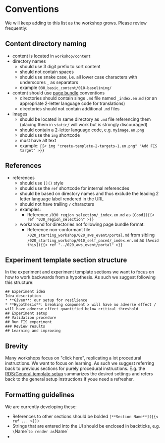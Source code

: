 # Conventions

We will keep adding to this list as the workshop grows. Please review frequently:

## Content directory naming

* content is located in `workshop/content`
* directory names 
  * should use 3 digit prefix to sort content
  * should not contain spaces
  * should use snake case, i.e. all lower case characters with underscores `_` as separators
  * example `030_basic_content/010-baselining/`
* content should use [page bundle](https://gohugo.io/content-management/organization/#page-bundles) conventions
  * directories should contain singe `.md` file named `_index.en.md` (or an appropriate 2-letter language code for translations)
  * directories should not contain additional `.md` files
* images
  * should be located in same directory as `.md` file referencing them (placing them in `static/` will work but is strongly discouraged)
  * should contain a 2-letter language code, e.g. `myimage.en.png`
  * should use the `img` shortcode
  * must have alt text
  * example: `{{< img "create-template-2-targets-1.en.png" "Add FIS target" >}}`

## References

* references
  * should use `[]()` style
  * should use the `ref` shortcode for internal referencdes
  * should be based on directory names and thus exclude the leading 2 letter language label rendered in the URL
  * should not have trailing `/` characters
  * examples:
    * Reference `/030_region_selection/_index.en.md` as `[Good]({{< ref "030_region_selection" >}}`
  * workaround for directories not following page bundle format:
    * Reference non-conformant file `/020_starting_workshop/020_aws_event/portal.md` from sibling `/020_starting_workshop/010_self_paced/_index.en.md` as `[Avoid this]({{< ref "../020_aws_event/portal" >}}`

## Experiment template section structure

In the experiment and experiment template sections we want to focus on how to work backwards from a hypothesis. As such we suggest following this structure:

```
## Experiment idea
Idea description
* **Given**: our setup for resilience
* **Hypothesis**: breaking component x will have no adverse effect / will have adverse effect quantified below critical threshold
## Experiment setup
## Validation procedure
## Run FIS experiment
### Review results
## Learning and improving
```

## Brevity

Many workshops focus on "click here", replicating a lot procedural instructions. We want to focus on learning. As such we suggest referring back to previous sections for purely procedural instructions. E.g. the [RDS/General template setup](https://chaos-engineering.workshop.aws/en/030_basic_content/050_databases/010_rds_database_reboot.html#general-template-setup) summarizes the desired settings and refers back to the general setup instructions if youe need a refresher.

## Formatting guidelines

We are currently developing these:

* References to other sections should be bolded `[**Section Name**]({{< ref ... >}})`
* Strings that are entered into the UI should be enclosed in backticks, e.g.  `\`Name\`` to render as `Name`
* 